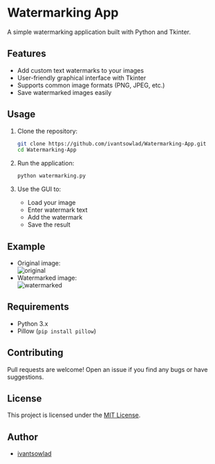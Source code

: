 # Watermarking App

A simple watermarking application built with Python and Tkinter.

## Features

- Add custom text watermarks to your images
- User-friendly graphical interface with Tkinter
- Supports common image formats (PNG, JPEG, etc.)
- Save watermarked images easily

## Usage

1. Clone the repository:
    ```bash
    git clone https://github.com/ivantsowlad/Watermarking-App.git
    cd Watermarking-App
    ```

2. Run the application:
    ```bash
    python watermarking.py
    ```

3. Use the GUI to:
    - Load your image
    - Enter watermark text
    - Add the watermark
    - Save the result

## Example

- Original image:  
  ![original](example/original.png)
- Watermarked image:  
  ![watermarked](example/watermarked.png)

## Requirements

- Python 3.x
- Pillow (`pip install pillow`)

## Contributing

Pull requests are welcome! Open an issue if you find any bugs or have suggestions.

## License

This project is licensed under the [MIT License](LICENSE).

## Author

- [ivantsowlad](https://github.com/ivantsowlad)

